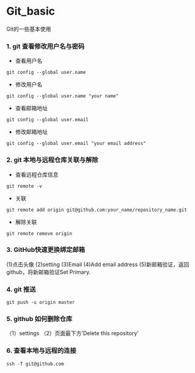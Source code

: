 # Git_basic
Git的一些基本使用

### 1. git 查看修改用户名与密码
- 查看用户名
```
git config --global user.name
```
- 修改用户名
```
git config --global user.name "your name"
```
- 查看邮箱地址
```
git config --global user.email
```
- 修改邮箱地址
```
git config --global user.email "your email address"
```

### 2. git 本地与远程仓库关联与解除
- 查看远程仓库信息
```
git remote -v
```
- 关联
```
git remote add origin git@github.com:your_name/repository_name.git
```
- 解除关联
```
git remote remove origin
```

### 3. GitHub快速更换绑定邮箱
(1)点击头像
(2)setting
(3)Email
(4)Add email address
(5)新邮箱验证，返回github，将新邮箱验证Set Primary.

### 4. git 推送
```
git push -u origin master
```

### 5. github 如何删除仓库
（1）settings
（2）页面最下方'Delete this repository'

### 6. 查看本地与远程的连接
```
ssh -T git@github.com
```

